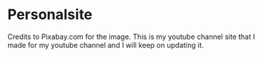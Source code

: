 # Personalsite
Credits to Pixabay.com for the image. 
This is my youtube channel site that I made for my youtube channel and I will keep on updating it. 